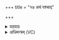 +++
title = "१७ अयं पश्चाद्"

+++
<details><summary>पदपाठः</summary>

अ॒यम्। प॒श्चात्। वि॒श्वव्य॑चा॒ इति॑ वि॒श्वऽव्य॑चाः। तस्य॑। रथ॑प्रोत॒ इति॒ रथ॑ऽप्रोतः। च॒। अस॑मरथ॒ इत्यस॑मऽरथः। च॒। से॒ना॒नी॒ग्रा॒म॒ण्यौ। से॒ना॒नी॒ग्रा॒म॒न्याविति॑ सेनानीग्राम॒न्यौ। प्र॒म्लोच॒न्तीति॑ प्र॒ऽम्लोच॑न्ती। च॒। अ॒नु॒म्लोच॒न्तीत्य॑नु॒ऽम्लोच॑न्ती। च॒। अ॒प्स॒रसौ॑। व्या॒घ्राः। हे॒तिः। स॒र्पाः। प्रहे॑ति॒रिति॒ प्रऽहे॑तिः। तेभ्यः॑। नमः॑। अ॒स्तु॒। ते। नः॒। अ॒व॒न्तु॒। ते। नः॒। मृ॒ड॒य॒न्तु॒। ते। यम्। द्वि॒ष्मः। यः। च॒। नः॒। द्वेष्टि॑। तम्। ए॒षा॒म्। जम्भे॑। द॒ध्मः॒। १७।
</details>

<details><summary>अधिमन्त्रम् (VC)</summary>

- वर्षर्त्तुर्देवता
- परमेष्ठी ऋषिः
- कृतिः
- निषादः
</details>
